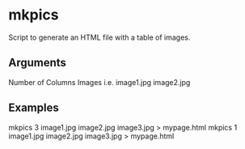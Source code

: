 mkpics
=======

Script to generate an HTML file with a table of images.

Arguments
---------

Number of Columns
Images i.e. image1.jpg image2.jpg

Examples
--------

mkpics 3 image1.jpg image2.jpg image3.jpg > mypage.html
mkpics 1 image1.jpg image2.jpg image3.jpg > mypage.html
